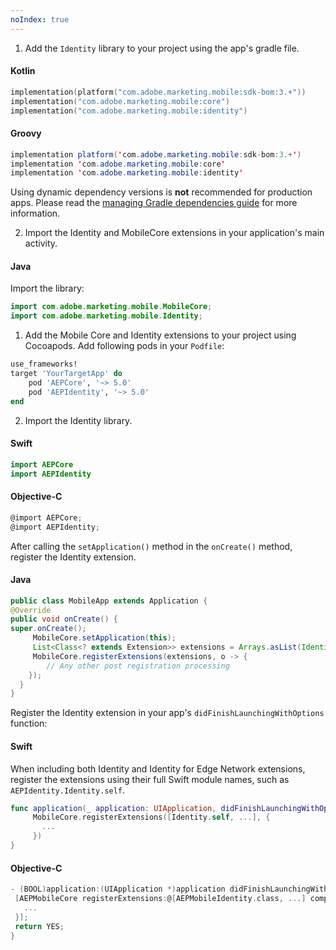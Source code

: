 ```yaml
---
noIndex: true
---
```


<Variant platform="android" task="add" repeat="10"/>

1. Add the `Identity` library to your project using the app's gradle file.

#### Kotlin

```kotlin
implementation(platform("com.adobe.marketing.mobile:sdk-bom:3.+"))
implementation("com.adobe.marketing.mobile:core")
implementation("com.adobe.marketing.mobile:identity")
```

#### Groovy

```java
implementation platform('com.adobe.marketing.mobile:sdk-bom:3.+')
implementation 'com.adobe.marketing.mobile:core'
implementation 'com.adobe.marketing.mobile:identity'
```

<InlineNestedAlert variant="warning" header="false" iconPosition="left">

Using dynamic dependency versions is **not** recommended for production apps. Please read the [managing Gradle dependencies guide](../../resources/manage-gradle-dependencies.md) for more information.

</InlineNestedAlert>

2. Import the Identity and MobileCore extensions in your application's main activity.

#### Java

Import the library:

```java
import com.adobe.marketing.mobile.MobileCore;
import com.adobe.marketing.mobile.Identity;
```

<Variant platform="ios" task="add" repeat="7"/>

1. Add the Mobile Core and Identity extensions to your project using Cocoapods. Add following pods in your `Podfile`:

```ruby
use_frameworks!
target 'YourTargetApp' do
    pod 'AEPCore', '~> 5.0'
    pod 'AEPIdentity', '~> 5.0'
end
```

2. Import the Identity library.

#### Swift

```swift
import AEPCore
import AEPIdentity
```

#### Objective-C

```objectivec
@import AEPCore;
@import AEPIdentity;
```

<!--- <Variant platform="react-native" task="add" repeat="2"/>
#### JavaScript
```jsx
import {ACPIdentity} from '@adobe/react-native-acpcore';
```
<Variant platform="flutter" task="add" repeat="2"/>
#### Dart
```dart
import 'package:flutter_acpcore/flutter_acpidentity.dart';
``` --->

<Variant platform="android" task="register" repeat="3"/>

After calling the `setApplication()` method in the `onCreate()` method, register the Identity extension.

#### Java

```java
public class MobileApp extends Application {
@Override
public void onCreate() {
super.onCreate();
     MobileCore.setApplication(this);
     List<Class<? extends Extension>> extensions = Arrays.asList(Identity.EXTENSION, ...);
     MobileCore.registerExtensions(extensions, o -> {
        // Any other post registration processing
    });
  }
}
```

<Variant platform="ios" task="register" repeat="6"/>

Register the Identity extension in your app's `didFinishLaunchingWithOptions` function:

#### Swift

When including both Identity and Identity for Edge Network extensions, register the extensions using their full Swift module names, such as `AEPIdentity.Identity.self`.

```swift
func application(_ application: UIApplication, didFinishLaunchingWithOptions launchOptions: [UIApplication.LaunchOptionsKey: Any]?) -> Bool {
     MobileCore.registerExtensions([Identity.self, ...], {
       ...
     })
}
```

#### Objective-C

```objectivec
- (BOOL)application:(UIApplication *)application didFinishLaunchingWithOptions:(NSDictionary *)launchOptions {
 [AEPMobileCore registerExtensions:@[AEPMobileIdentity.class, ...] completion:^{
   ...
 }];
 return YES;
}
```

<!--- <Variant platform="react-native" task="register" repeat="1"/>

When using React Native, registering Identity with Mobile Core should be done in native code, which is shown under the Android and iOS tabs.

<Variant platform="flutter" task="register" repeat="1"/>

When using Flutter, registering Identity with Mobile Core should be done in native code, which is shown under the Android and iOS tabs. --->
